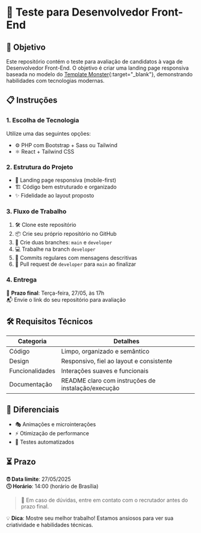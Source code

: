 # 🚀 Teste para Desenvolvedor Front-End

## 🎯 Objetivo
Este repositório contém o teste para avaliação de candidatos à vaga de Desenvolvedor Front-End. O objetivo é criar uma landing page responsiva baseada no modelo do [Template Monster](https://demo.templatemonster.com/pt-br/demo/77934.html){:target="_blank"}, demonstrando habilidades com tecnologias modernas.

## 📋 Instruções

### 1. Escolha de Tecnologia
Utilize uma das seguintes opções:
- ⚙️ PHP com Bootstrap + Sass ou Tailwind  
- ⚛️ React + Tailwind CSS

### 2. Estrutura do Projeto
- 📱 Landing page responsiva (mobile-first)
- 🏗️ Código bem estruturado e organizado
- ✨ Fidelidade ao layout proposto

### 3. Fluxo de Trabalho
1. 🛠 Clone este repositório
2. 📦 Crie seu próprio repositório no GitHub
3. 🌿 Crie duas branches: `main` e `developer`
4. 💻 Trabalhe na branch `developer`
5. 📌 Commits regulares com mensagens descritivas
6. 🔀 Pull request de `developer` para `main` ao finalizar

### 4. Entrega
📅 **Prazo final**: Terça-feira, 27/05, às 17h  
📬 Envie o link do seu repositório para avaliação

## 🛠️ Requisitos Técnicos
| Categoria        | Detalhes                                                                 |
|------------------|--------------------------------------------------------------------------|
| Código           | Limpo, organizado e semântico                                            |
| Design           | Responsivo, fiel ao layout e consistente                                 |
| Funcionalidades  | Interações suaves e funcionais                                           |
| Documentação     | README claro com instruções de instalação/execução                       |

## 🌟 Diferenciais
- 🎭 Animações e microinterações
- ⚡ Otimização de performance
- 🧪 Testes automatizados

## ⏳ Prazo
**⏰ Data limite**: 27/05/2025  
**🕔 Horário**: 14:00 (horário de Brasília)

> 📧 Em caso de dúvidas, entre em contato com o recrutador antes do prazo final.

💡 **Dica**: Mostre seu melhor trabalho! Estamos ansiosos para ver sua criatividade e habilidades técnicas.